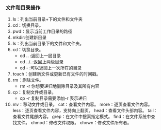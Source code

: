 ### 文件和目录操作
1. ls：列出当前目录+下的文件和文件夹
1. cd：切换目录。
1. pwd：显示当前工作目录的路径
1. mkdir:创建新目录
1. ls：列出当前目录下的文件和文件夹。
1. cd：切换目录。
    - cd .. :返回上一层目录
    - cd ../..:返回上两级目录
    - cd - :可以返回上一次所在的目录
1. touch：创建新文件或更新已有文件的时间戳。
1. rm：删除文件。
    - rm -r 你想要递归地删除目录及其所有内容
1. cp：复制文件或目录。
    - cp -r 复制目录需要添加-r 表示递归
1. mv：移动文件或目录。
cat：查看文件内容。
more：逐页查看文件内容。
less：逐页查看文件内容，支持向上翻页。
head：查看文件头部内容。
tail：查看文件尾部内容。
grep：在文件中搜索指定模式。
find：在文件系统中查找文件。
chmod：修改文件权限。
chown：修改文件所有者。